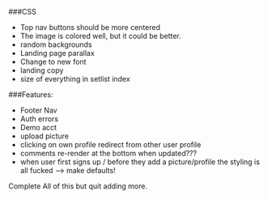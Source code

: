 ###CSS
  * Top nav buttons should be more centered
  * The image is colored well, but it could be better. 
  * random backgrounds
  * Landing page parallax
  * Change to new font
  * landing copy
  * size of everything in setlist index 



  ###Features:
   * Footer Nav
   * Auth errors
   * Demo acct
   * upload picture
   * clicking on own profile redirect from other user profile
   * comments re-render at the bottom when updated???
   * when user first signs up / before they add a picture/profile the styling is all fucked --> make defaults!

  Complete All of this but quit adding more.